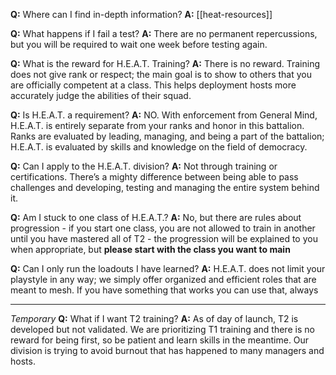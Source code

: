**Q:** Where can I find in-depth information?
**A:**  [[heat-resources]]

**Q:** What happens if I fail a test?
**A:** There are no permanent repercussions, but you will be required to wait one week before testing again.

**Q:** What is the reward for H.E.A.T. Training?
**A:** There is no reward. Training does not give rank or respect; the main goal is to show to others that you are officially competent at a class. This helps deployment hosts more accurately judge the abilities of their squad.

**Q:** Is H.E.A.T. a requirement?
**A:** NO. With enforcement from General Mind, H.E.A.T. is entirely separate from your ranks and honor in this battalion. Ranks are evaluated by leading, managing, and being a part of the battalion; H.E.A.T. is evaluated by skills and knowledge on the field of democracy.

**Q:** Can I apply to the H.E.A.T. division?
**A:** Not through training or certifications. There’s a mighty difference between being able to pass challenges and developing, testing and managing the entire system behind it.

**Q:** Am I stuck to one class of H.E.A.T.?
**A:** No, but there are rules about progression - if you start one class, you are not allowed to train in another until you have mastered all of T2 - the progression will be explained to you when appropriate, but **__please start with the class you want to main__**

**Q:** Can I only run the loadouts I have learned?
**A:** H.E.A.T. does not limit your playstyle in any way; we simply offer organized and efficient roles that are meant to mesh. If you have something that works you can use that, always

***

*Temporary* **Q:** What if I want T2 training?
**A:** As of day of launch, T2 is developed but not validated. We are prioritizing T1 training and there is no reward for being first, so be patient and learn skills in the meantime. Our division is trying to avoid burnout that has happened to many managers and hosts.